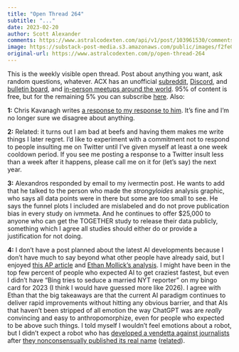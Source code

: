 ```yaml
---
title: "Open Thread 264"
subtitle: "..."
date: 2023-02-20
author: Scott Alexander
comments: https://www.astralcodexten.com/api/v1/post/103961530/comments?&all_comments=true
image: https://substack-post-media.s3.amazonaws.com/public/images/f2fe04bd-7f38-4f01-b766-3d5d8f1a8d9c_255x255.webp
original-url: https://www.astralcodexten.com/p/open-thread-264
---
```

This is the weekly visible open thread. Post about anything you want, ask random questions, whatever. ACX has an unofficial [subreddit](https://www.reddit.com/r/slatestarcodex/), [Discord](https://discord.gg/RTKtdut), and [bulletin board](https://www.datasecretslox.com/index.php), and [in-person meetups around the world](https://www.lesswrong.com/community?filters%5B0%5D=SSC). 95% of content is free, but for the remaining 5% you can subscribe [here](https://astralcodexten.substack.com/subscribe?). Also:

**1:** Chris Kavanagh writes [a response to my response to him](https://medium.com/@CKava/am-i-a-fideist-fcd1862f48a8). It’s fine and I’m no longer sure we disagree about anything. 

**2:** Related: it turns out I am bad at beefs and having them makes me write things I later regret. I’d like to experiment with a commitment not to respond to people insulting me on Twitter until I’ve given myself at least a one week cooldown period. If you see me posting a response to a Twitter insult less than a week after it happens, please call me on it for (let’s say) the next year.

**3:** Alexandros responded by email to my ivermectin post. He wants to add that he talked to the person who made the _strongyloides_ analysis graphic, who says all data points were in there but some are too small to see. He says the funnel plots I included are mislabeled and do not prove publication bias in every study on ivmmeta. And he continues to offer $25,000 to anyone who can get the TOGETHER study to release their data publicly, something which I agree all studies should either do or provide a justification for not doing.

**4:** I don’t have a post planned about the latest AI developments because I don’t have much to say beyond what other people have already said, but I enjoyed [this AP article](https://apnews.com/article/technology-science-microsoft-corp-business-software-fb49e5d625bf37be0527e5173116bef3) and [Ethan Mollick’s analysis](https://twitter.com/emollick/status/1627161768966463488). I might have been in the top few percent of people who expected AI to get craziest fastest, but even I didn’t have “Bing tries to seduce a married NYT reporter” on my bingo card for 2023 (I think I would have guessed more like 2026). I agree with Ethan that the big takeaways are that the current AI paradigm continues to deliver rapid improvements without hitting any obvious barrier, and that AIs that haven’t been stripped of all emotion the way ChatGPT was are _really_ convincing and easy to anthropomorphize, even for people who expected to be above such things. I told myself I wouldn’t feel emotions about a robot, but I didn’t expect a robot who has [developed a vendetta against journalists](https://archive.is/u2sIT) after [they nonconsensually published its real name](https://www.cbc.ca/news/science/bing-chatbot-ai-hack-1.6752490) ([related](https://twitter.com/AndrewCurran_/status/1627161229067444225)).
